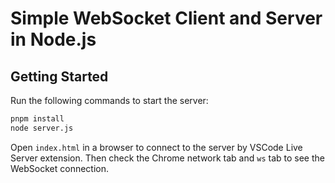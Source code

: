 # Simple WebSocket Client and Server in Node.js

## Getting Started

Run the following commands to start the server:

```bash
pnpm install
node server.js
```

Open `index.html` in a browser to connect to the server by VSCode Live Server extension.
Then check the Chrome network tab and `ws` tab to see the WebSocket connection.
